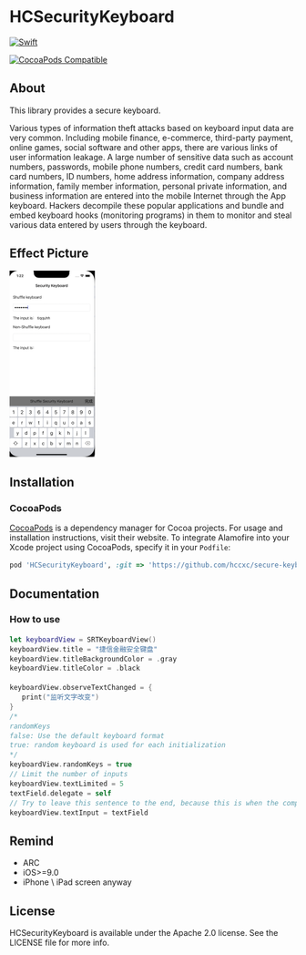 # HCSecurityKeyboard
[![Swift](https://img.shields.io/badge/Swift-5.3_5.4_5.5_5.6-orange?style=flat-square)](https://img.shields.io/badge/Swift-5.3_5.4_5.5_5.6-Orange?style=flat-square)

[![CocoaPods Compatible](https://img.shields.io/cocoapods/v/Alamofire.svg?style=flat-square)](https://img.shields.io/cocoapods/v/Alamofire.svg)

## About
This library provides a secure keyboard.

Various types of information theft attacks based on keyboard input data are very common. Including mobile finance, e-commerce, third-party payment, online games, social software and other apps, there are various links of user information leakage. A large number of sensitive data such as account numbers, passwords, mobile phone numbers, credit card numbers, bank card numbers, ID numbers, home address information, company address information, family member information, personal private information, and business information are entered into the mobile Internet through the App keyboard. Hackers decompile these popular applications and bundle and embed keyboard hooks (monitoring programs) in them to monitor and steal various data entered by users through the keyboard.


## Effect Picture
<img src="docs/img/example.png" alt="example" style="zoom:50%;" />

## Installation

### CocoaPods

[CocoaPods](https://cocoapods.org) is a dependency manager for Cocoa projects. For usage and installation instructions, visit their website. To integrate Alamofire into your Xcode project using CocoaPods, specify it in your `Podfile`:

```ruby
pod 'HCSecurityKeyboard', :git => 'https://github.com/hccxc/secure-keyboard-ios', :branch => 'main'
```

## Documentation 
### How to use
   ```swift
   let keyboardView = SRTKeyboardView()
   keyboardView.title = "捷信金融安全键盘"
   keyboardView.titleBackgroundColor = .gray
   keyboardView.titleColor = .black
   
   keyboardView.observeTextChanged = {
      print("监听文字改变")
   }
   /* 
   randomKeys
   false: Use the default keyboard format 
   true: random keyboard is used for each initialization
   */
   keyboardView.randomKeys = true
   // Limit the number of inputs
   keyboardView.textLimited = 5
   textField.delegate = self
   // Try to leave this sentence to the end, because this is when the component is initialized
   keyboardView.textInput = textField
   ```


## Remind

- ARC
- iOS>=9.0
- iPhone \ iPad screen anyway

## License

HCSecurityKeyboard is available under the Apache 2.0 license. See the LICENSE file for more info.

